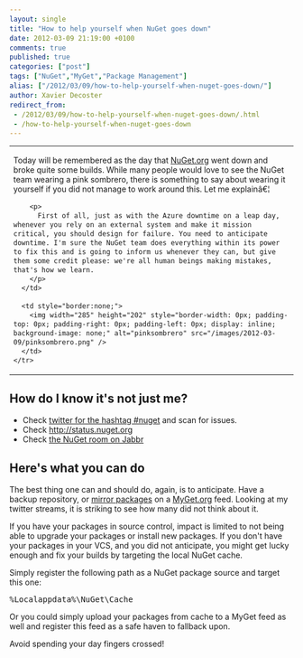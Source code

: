 ```yaml
---
layout: single
title: "How to help yourself when NuGet goes down"
date: 2012-03-09 21:19:00 +0100
comments: true
published: true
categories: ["post"]
tags: ["NuGet","MyGet","Package Management"]
alias: ["/2012/03/09/how-to-help-yourself-when-nuget-goes-down/"]
author: Xavier Decoster
redirect_from:
 - /2012/03/09/how-to-help-yourself-when-nuget-goes-down/.html
 - /how-to-help-yourself-when-nuget-goes-down
---
```

<table border="0">
  <tbody>
    <tr>
      <td style="border:none;">
        <p>
          Today will be remembered as the day that <a href="http://www.nuget.org" target="_blank">NuGet.org</a> went down and broke quite some builds. While many people would love to see the NuGet team wearing a pink sombrero, there is something to say about wearing it yourself if you did not manage to work around this. Let me explainâ€¦
        </p>

        <p>
          First of all, just as with the Azure downtime on a leap day, whenever you rely on an external system and make it mission critical, you should design for failure. You need to anticipate downtime. I'm sure the NuGet team does everything within its power to fix this and is going to inform us whenever they can, but give them some credit please: we're all human beings making mistakes, that's how we learn.
        </p>
      </td>

      <td style="border:none;">
        <img width="285" height="202" style="border-width: 0px; padding-top: 0px; padding-right: 0px; padding-left: 0px; display: inline; background-image: none;" alt="pinksombrero" src="/images/2012-03-09/pinksombrero.png" />
      </td>
    </tr>
  </tbody>
</table>

<h2>How do I know it's not just me?</h2>

<ul>
<li>Check <a href="https://twitter.com/#!/search/%23nuget" target="_blank">twitter for the hashtag #nuget</a> and scan for issues.</li>
<li>Check <a href="http://status.nuget.org">http://status.nuget.org</a></li>
<li>Check <a href="http://jabbr.net/#/rooms/nuget" target="_blank">the NuGet room on Jabbr</a></li>
</ul>

<h2>Here's what you can do</h2>

<p>The best thing one can and should do, again, is to anticipate. Have a backup repository, or <a href="http://blog.maartenballiauw.be/post/2011/07/15/Copy-packages-from-one-NuGet-feed-to-another.aspx" target="_blank">mirror packages</a> on a <a href="http://www.myget.org" target="_blank">MyGet.org</a> feed. Looking at my twitter streams, it is striking to see how many did not think about it.</p>

<p>If you have your packages in source control, impact is limited to not being able to upgrade your packages or install new packages. If you don't have your packages in your VCS, and you did not anticipate, you might get lucky enough and fix your builds by targeting the local NuGet cache.</p>

<p>Simply register the following path as a NuGet package source and target this one:</p>

<div class="wlWriterEditableSmartContent" id="scid:f32c3428-b7e9-4f15-a8ea-c502c7ff2e88:696ca5ca-f5f5-4890-a854-0825adbbcfd1" style="margin: 0px; display: inline; float: none; padding: 0px;">
  <pre class="brush: text;gutter:false;">%Localappdata%\NuGet\Cache</pre>
</div>

<p>Or you could simply upload your packages from cache to a MyGet feed as well and register this feed as a safe haven to fallback upon.</p>

<p>Avoid spending your day fingers crossed!</p>
